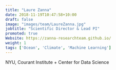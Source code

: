 ```yaml
---
title: "Laure Zanna"
date: 2018-11-19T10:47:58+10:00
draft: false
image: "images/team/LaureZanna.jpg"
jobtitle: "Scientific Director & Lead PI"
promoted: true
Website: https://zanna-researchteam.github.io/
weight: 1
tags: ['Ocean', 'Climate', 'Machine Learning']
---
```



NYU, Courant Institute + Center for Data Science
